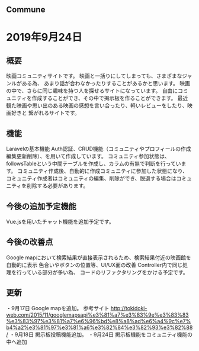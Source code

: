
## Commune
2019年9月24日
====

## 概要
映画コミュニティサイトです。
映画と一括りにしてしまっても、さまざまなジャンルがある為、
あまり話が合わなかったりすることがあるかと思います。
映画の中で、さらに同じ趣味を持つ人を探せるサイトになっています。
自由にコミュニティを作成することができ、その中で掲示板を作ることができます。
最近観た映画や思い出のある映画の感想を言い合ったり、軽いレビューをしたり、映画好きと
繋がれるサイトです。

## 機能
Laravelの基本機能
Auth認証、CRUD機能（コミュニティやプロフィールの作成編集更新削除）、を用いて作成しています。
コミュニティ参加状態は、followsTableという中間テーブルを作成し、カラムの有無で判断を行っています。
コミュニティ作成後、自動的に作成コミュニティに参加した状態になり、
コミュニティ作成者はコミュニティの編集、削除ができ、脱退する場合はコミュニティを削除する必要があります。


## 今後の追加予定機能
Vue.jsを用いたチャット機能を追加予定です。

## 今後の改善点
Google mapにおいて検索結果が直接表示されるため、検索結果付近の映画館を自動的に表示
色合いやボタンの位置等、UI/UX面の改善
Controller内で同じ処理を行っている部分が多い為、
コードのリファクタリングをかける予定です。

## 更新
・9月17日
Google mapを追加。
参考サイト
http://tokidoki-web.com/2015/11/googlemapsapi%e3%81%a7%e3%83%9e%e3%83%83%e3%83%97%e3%81%a7%e6%96%bd%e8%a8%ad%e6%a4%9c%e7%b4%a2%e3%81%97%e3%81%a6%e3%82%84%e3%82%93%e3%82%88/
・9月18日
掲示板投稿機能追加。
・9月24日
掲示板機能をコミュニティ機能の中へ追加